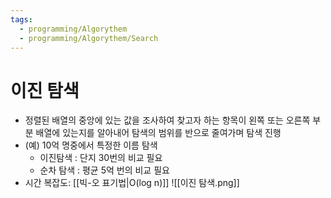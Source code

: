 ```yaml
---
tags:
  - programming/Algorythem
  - programming/Algorythem/Search
---
```

# 이진 탐색
- 정렬된 배열의 중앙에 있는 값을 조사하여 찾고자 하는 항목이 왼쪽 또는 오른쪽 부분 배열에 있는지를 알아내어 탐색의 범위를 반으로 줄여가며 탐색 진행 
- (예) 10억 명중에서 특정한 이름 탐색
	- 이진탐색 : 단지 30번의 비교 필요
	- 순차 탐색 : 평균 5억 번의 비교 필요
- 시간 복잡도: [[빅-오 표기법|O(log n)]]
![[이진 탐색.png]]